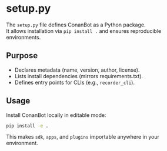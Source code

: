 # setup.py

The `setup.py` file defines ConanBot as a Python package.  
It allows installation via `pip install .` and ensures reproducible environments.

## Purpose
- Declares metadata (name, version, author, license).
- Lists install dependencies (mirrors requirements.txt).
- Defines entry points for CLIs (e.g., `recorder_cli`).

## Usage
Install ConanBot locally in editable mode:
```bash
pip install -e .
```

This makes `sdk`, `apps`, and `plugins` importable anywhere in your environment.